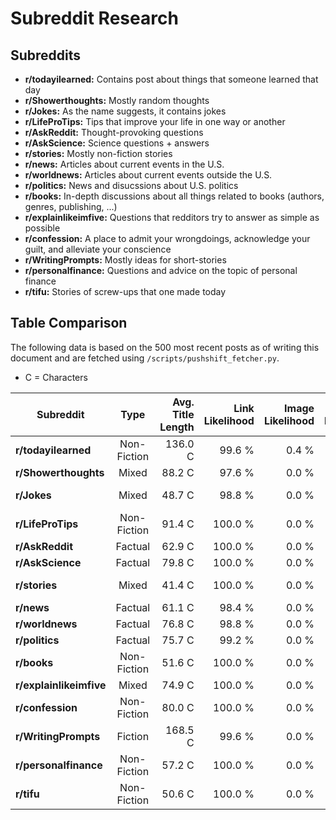 # Subreddit Research

## Subreddits

- **r/todayilearned:** Contains post about things that someone learned that day
- **r/Showerthoughts:** Mostly random thoughts
- **r/Jokes:** As the name suggests, it contains jokes
- **r/LifeProTips:** Tips that improve your life in one way or another
- **r/AskReddit:** Thought-provoking questions
- **r/AskScience:** Science questions + answers
- **r/stories:** Mostly non-fiction stories
- **r/news:** Articles about current events in the U.S.
- **r/worldnews:** Articles about current events outside the U.S.
- **r/politics:** News and disucssions about U.S. politics
- **r/books:** In-depth discussions about all things related to books (authors, genres, publishing, ...)
- **r/explainlikeimfive:** Questions that redditors try to answer as simple as possible
- **r/confession:** A place to admit your wrongdoings, acknowledge your guilt, and alleviate your conscience
- **r/WritingPrompts:** Mostly ideas for short-stories
- **r/personalfinance:** Questions and advice on the topic of personal finance
- **r/tifu:** Stories of screw-ups that one made today

## Table Comparison

The following data is based on the 500 most recent posts as of writing this document and are fetched using `/scripts/pushshift_fetcher.py`.

- C = Characters

| Subreddit               |    Type     | Avg. Title Length | Link Likelihood | Image Likelihood | Selftext Likelihood | Avg. Selftext Length |
| ----------------------- | :---------: | ----------------: | --------------: | ---------------: | ------------------: | -------------------: |
| **r/todayilearned**     | Non-Fiction |           136.0 C |          99.6 % |            0.4 % |               0.0 % |                0.0 C |
| **r/Showerthoughts**    |    Mixed    |            88.2 C |          97.6 % |            0.0 % |              15.6 % |                5.3 C |
| **r/Jokes**             |    Mixed    |            48.7 C |          98.8 % |            0.0 % |              90.4 % |              144.7 C |
| **r/LifeProTips**       | Non-Fiction |            91.4 C |         100.0 % |            0.0 % |              74.9 % |              158.1 C |
| **r/AskReddit**         |   Factual   |            62.9 C |         100.0 % |            0.0 % |               0.0 % |                0.0 C |
| **r/AskScience**        |   Factual   |            79.8 C |         100.0 % |            0.0 % |              75.6 % |                6.8 C |
| **r/stories**           |    Mixed    |            41.4 C |         100.0 % |            0.0 % |              98.8 % |             2452.5 C |
| **r/news**              |   Factual   |            61.1 C |          98.4 % |            0.0 % |               0.0 % |                0.0 C |
| **r/worldnews**         |   Factual   |            76.8 C |          98.8 % |            0.0 % |               0.0 % |                0.0 C |
| **r/politics**          |   Factual   |            75.7 C |          99.2 % |            0.0 % |               0.4 % |                0.0 C |
| **r/books**             | Non-Fiction |            51.6 C |         100.0 % |            0.0 % |              89.5 % |              237.1 C |
| **r/explainlikeimfive** |    Mixed    |            74.9 C |         100.0 % |            0.0 % |              60.2 % |               70.9 C |
| **r/confession**        | Non-Fiction |            80.0 C |         100.0 % |            0.0 % |              98.8 % |              135.7 C |
| **r/WritingPrompts**    |   Fiction   |           168.5 C |          99.6 % |            0.0 % |              12.8 % |               91.9 C |
| **r/personalfinance**   | Non-Fiction |            57.2 C |         100.0 % |            0.0 % |              99.2 % |              556.6 C |
| **r/tifu**              | Non-Fiction |            50.6 C |         100.0 % |            0.0 % |             100.0 % |               23.7 C |
